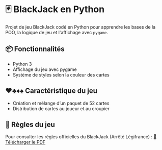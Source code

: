 # 🃏 BlackJack en Python

Projet de jeu BlackJack codé en Python pour apprendre les bases de la POO, la logique de jeu et l'affichage avec `pygame`.

## 📦 Fonctionnalités

- Python 3
- Affichage du jeu avec pygame
- Système de styles selon la couleur des cartes

## ♥️♣️♦️♠️ Caractéristique du jeu

- Création et mélange d’un paquet de 52 cartes
- Distribution de cartes au joueur et au croupier


## 📄 Règles du jeu

Pour consulter les règles officielles du BlackJack (Arrêté Légifrance) :
[📘 Télécharger le PDF](assets/regles_blackjack.pdf)